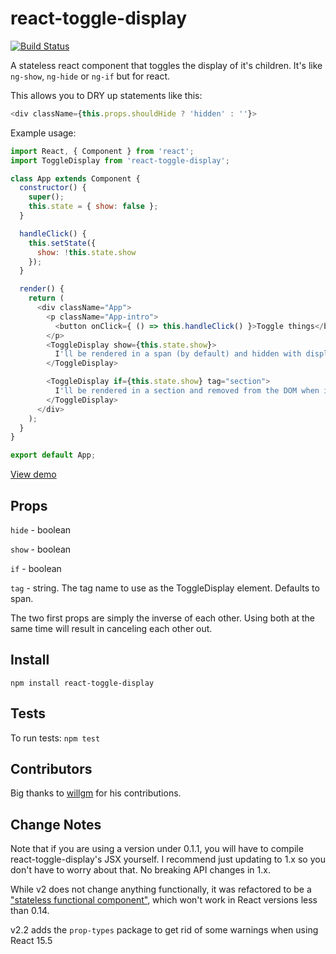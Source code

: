 # react-toggle-display

[![Build Status](https://travis-ci.org/ccnokes/react-toggle-display.svg?branch=master)](https://travis-ci.org/ccnokes/react-toggle-display)

A stateless react component that toggles the display of it's children. It's like `ng-show`, `ng-hide` or `ng-if` but for react.

This allows you to DRY up statements like this:

```javascript
<div className={this.props.shouldHide ? 'hidden' : ''}>
```

Example usage:

```javascript
import React, { Component } from 'react';
import ToggleDisplay from 'react-toggle-display';

class App extends Component {
  constructor() {
    super();
    this.state = { show: false };
  }

  handleClick() {
    this.setState({
      show: !this.state.show
    });
  }

  render() {
    return (
      <div className="App">
        <p className="App-intro">
          <button onClick={ () => this.handleClick() }>Toggle things</button>
        </p>
        <ToggleDisplay show={this.state.show}>
          I'll be rendered in a span (by default) and hidden with display:none when show is false.
        </ToggleDisplay>

        <ToggleDisplay if={this.state.show} tag="section">
          I'll be rendered in a section and removed from the DOM when if is false.
        </ToggleDisplay>
      </div>
    );
  }
}

export default App;

```
[View demo](https://jsfiddle.net/ccnokes/oqttsu83/)


## Props

`hide` - boolean

`show` - boolean

`if` - boolean

`tag` - string. The tag name to use as the ToggleDisplay element. Defaults to span.

The two first props are simply the inverse of each other. Using both at the same time will result in canceling each other out.


## Install

```
npm install react-toggle-display
```

## Tests

To run tests: `npm test`



## Contributors

Big thanks to [willgm](https://github.com/willgm) for his contributions.


## Change Notes

Note that if you are using a version under 0.1.1, you will have to compile react-toggle-display's JSX yourself. I recommend just updating to 1.x so you don't have to worry about that. No breaking API changes in 1.x.

While v2 does not change anything functionally, it was refactored to be a ["stateless functional component"](https://facebook.github.io/react/blog/2015/10/07/react-v0.14.html#stateless-functional-components), which won't work in React versions less than 0.14.

v2.2 adds the `prop-types` package to get rid of some warnings when using React 15.5

